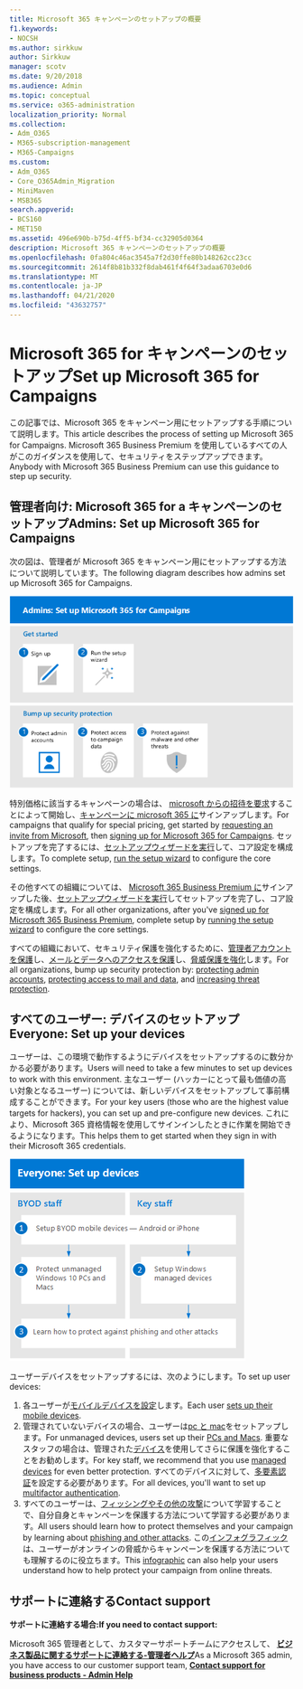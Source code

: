 ```yaml
---
title: Microsoft 365 キャンペーンのセットアップの概要
f1.keywords:
- NOCSH
ms.author: sirkkuw
author: Sirkkuw
manager: scotv
ms.date: 9/20/2018
ms.audience: Admin
ms.topic: conceptual
ms.service: o365-administration
localization_priority: Normal
ms.collection:
- Adm_O365
- M365-subscription-management
- M365-Campaigns
ms.custom:
- Adm_O365
- Core_O365Admin_Migration
- MiniMaven
- MSB365
search.appverid:
- BCS160
- MET150
ms.assetid: 496e690b-b75d-4ff5-bf34-cc32905d0364
description: Microsoft 365 キャンペーンのセットアップの概要
ms.openlocfilehash: 0fa804c46ac3545a7f2d30ffe80b148262cc23cc
ms.sourcegitcommit: 2614f8b81b332f8dab461f4f64f3adaa6703e0d6
ms.translationtype: MT
ms.contentlocale: ja-JP
ms.lasthandoff: 04/21/2020
ms.locfileid: "43632757"
---
```

# <a name="set-up-microsoft-365-for-campaigns"></a><span data-ttu-id="af9c4-103">Microsoft 365 for キャンペーンのセットアップ</span><span class="sxs-lookup"><span data-stu-id="af9c4-103">Set up Microsoft 365 for Campaigns</span></span>

<span data-ttu-id="af9c4-104">この記事では、Microsoft 365 をキャンペーン用にセットアップする手順について説明します。</span><span class="sxs-lookup"><span data-stu-id="af9c4-104">This article describes the process of setting up Microsoft 365 for Campaigns.</span></span> <span data-ttu-id="af9c4-105">Microsoft 365 Business Premium を使用しているすべての人がこのガイダンスを使用して、セキュリティをステップアップできます。</span><span class="sxs-lookup"><span data-stu-id="af9c4-105">Anybody with Microsoft 365 Business Premium can use this guidance to step up security.</span></span> 

## <a name="admins-set-up-microsoft-365-for-campaigns"></a><span data-ttu-id="af9c4-106">管理者向け: Microsoft 365 for a キャンペーンのセットアップ</span><span class="sxs-lookup"><span data-stu-id="af9c4-106">Admins: Set up Microsoft 365 for Campaigns</span></span>
<span data-ttu-id="af9c4-107">次の図は、管理者が Microsoft 365 をキャンペーン用にセットアップする方法について説明しています。</span><span class="sxs-lookup"><span data-stu-id="af9c4-107">The following diagram describes how admins set up Microsoft 365 for Campaigns.</span></span>

![Microsoft 365 をキャンペーンに設定するための手順](../media/M365-democracy-SetUpProcess.png)

<span data-ttu-id="af9c4-109">特別価格に該当するキャンペーンの場合は、 [microsoft からの招待を要求](https://m365forcampaigns.microsoft.com/)することによって開始し、[キャンペーンに microsoft 365 に](m365-campaigns-sign-up.md)サインアップします。</span><span class="sxs-lookup"><span data-stu-id="af9c4-109">For campaigns that qualify for special pricing, get started by [requesting an invite from Microsoft](https://m365forcampaigns.microsoft.com/), then [signing up for Microsoft 365 for Campaigns](m365-campaigns-sign-up.md).</span></span> <span data-ttu-id="af9c4-110">セットアップを完了するには、[セットアップウィザードを実行](../business/set-up.md?toc=/microsoft-365/campaigns/toc.json)して、コア設定を構成します。</span><span class="sxs-lookup"><span data-stu-id="af9c4-110">To complete setup, [run the setup wizard](../business/set-up.md?toc=/microsoft-365/campaigns/toc.json) to configure the core settings.</span></span>

<span data-ttu-id="af9c4-111">その他すべての組織については、 [Microsoft 365 Business Premium に](../business/sign-up.md)サインアップした後、[セットアップウィザードを実行](../business/set-up.md?toc=/microsoft-365/campaigns/toc.json)してセットアップを完了し、コア設定を構成します。</span><span class="sxs-lookup"><span data-stu-id="af9c4-111">For all other organizations, after you've [signed up for Microsoft 365 Business Premium](../business/sign-up.md), complete setup by [running the setup wizard](../business/set-up.md?toc=/microsoft-365/campaigns/toc.json) to configure the core settings.</span></span>

<span data-ttu-id="af9c4-112">すべての組織において、セキュリティ保護を強化するために、[管理者アカウントを保護](m365-campaigns-protect-admin-accounts.md)し、[メールとデータへのアクセスを保護](m365-campaigns-conditional-access.md)し、[脅威保護を強化](m365-campaigns-increase-protection.md)します。</span><span class="sxs-lookup"><span data-stu-id="af9c4-112">For all organizations, bump up security protection by: [protecting admin accounts](m365-campaigns-protect-admin-accounts.md), [protecting access to mail and data](m365-campaigns-conditional-access.md), and [increasing threat protection](m365-campaigns-increase-protection.md).</span></span>


 ## <a name="everyone-set-up-your-devices"></a><span data-ttu-id="af9c4-113">すべてのユーザー: デバイスのセットアップ</span><span class="sxs-lookup"><span data-stu-id="af9c4-113">Everyone: Set up your devices</span></span> 
 
<span data-ttu-id="af9c4-114">ユーザーは、この環境で動作するようにデバイスをセットアップするのに数分かかる必要があります。</span><span class="sxs-lookup"><span data-stu-id="af9c4-114">Users will need to take a few minutes to set up devices to work with this environment.</span></span> <span data-ttu-id="af9c4-115">主なユーザー (ハッカーにとって最も価値の高い対象となるユーザー) については、新しいデバイスをセットアップして事前構成することができます。</span><span class="sxs-lookup"><span data-stu-id="af9c4-115">For your key users (those who are the highest value targets for hackers), you can set up and pre-configure new devices.</span></span> <span data-ttu-id="af9c4-116">これにより、Microsoft 365 資格情報を使用してサインインしたときに作業を開始できるようになります。</span><span class="sxs-lookup"><span data-stu-id="af9c4-116">This helps them to get started when they sign in with their Microsoft 365 credentials.</span></span> 

![ユーザーデバイスのセットアッププロセス](../media/m365-democracy-user-device-setup.png)
  
<span data-ttu-id="af9c4-118">ユーザーデバイスをセットアップするには、次のようにします。</span><span class="sxs-lookup"><span data-stu-id="af9c4-118">To set up user devices:</span></span> 
1. <span data-ttu-id="af9c4-119">各ユーザーが[モバイルデバイスを設定](../business/set-up-mobile-devices.md?toc=%2Fmicrosoft-365%2Fcampaigns%2Ftoc.json)します。</span><span class="sxs-lookup"><span data-stu-id="af9c4-119">Each user [sets up their mobile devices](../business/set-up-mobile-devices.md?toc=%2Fmicrosoft-365%2Fcampaigns%2Ftoc.json).</span></span> 
2. <span data-ttu-id="af9c4-120">管理されていないデバイスの場合、ユーザーは[pc と mac](m365-campaigns-protect-pcs-macs.md)をセットアップします。</span><span class="sxs-lookup"><span data-stu-id="af9c4-120">For unmanaged devices, users set up their [PCs and Macs](m365-campaigns-protect-pcs-macs.md).</span></span> <span data-ttu-id="af9c4-121">重要なスタッフの場合は、管理された[デバイス](../business/set-up-windows-devices.md?toc=/microsoft-365/campaigns/toc.json)を使用してさらに保護を強化することをお勧めします。</span><span class="sxs-lookup"><span data-stu-id="af9c4-121">For key staff, we recommend that you use [managed devices](../business/set-up-windows-devices.md?toc=/microsoft-365/campaigns/toc.json) for even better protection.</span></span> <span data-ttu-id="af9c4-122">すべてのデバイスに対して、[多要素認証](m365-campaigns-multifactor-authenication.md)を設定する必要があります。</span><span class="sxs-lookup"><span data-stu-id="af9c4-122">For all devices, you'll want to set up [multifactor authentication](m365-campaigns-multifactor-authenication.md).</span></span> 
3. <span data-ttu-id="af9c4-123">すべてのユーザーは、[フィッシングやその他の攻撃](m365-campaigns-phishing-and-attacks.md)について学習することで、自分自身とキャンペーンを保護する方法について学習する必要があります。</span><span class="sxs-lookup"><span data-stu-id="af9c4-123">All users should learn how to protect themselves and your campaign by learning about [phishing and other attacks](m365-campaigns-phishing-and-attacks.md).</span></span> <span data-ttu-id="af9c4-124">この[インフォグラフィック](m365-campaigns-protect-campaign-infographic.md)は、ユーザーがオンラインの脅威からキャンペーンを保護する方法についても理解するのに役立ちます。</span><span class="sxs-lookup"><span data-stu-id="af9c4-124">This [infographic](m365-campaigns-protect-campaign-infographic.md) can also help your users understand how to help protect your campaign from online threats.</span></span>

## <a name="contact-support"></a><span data-ttu-id="af9c4-125">サポートに連絡する</span><span class="sxs-lookup"><span data-stu-id="af9c4-125">Contact support</span></span>

 <span data-ttu-id="af9c4-126">**サポートに連絡する場合:**</span><span class="sxs-lookup"><span data-stu-id="af9c4-126">**If you need to contact support:**</span></span>
  
<span data-ttu-id="af9c4-127">Microsoft 365 管理者として、カスタマーサポートチームにアクセスして、 **[ビジネス製品に関するサポートに連絡する-管理者ヘルプ](https://support.office.com/article/32a17ca7-6fa0-4870-8a8d-e25ba4ccfd4b)**</span><span class="sxs-lookup"><span data-stu-id="af9c4-127">As a Microsoft 365 admin, you have access to our customer support team, **[Contact support for business products - Admin Help](https://support.office.com/article/32a17ca7-6fa0-4870-8a8d-e25ba4ccfd4b)**</span></span>
    

